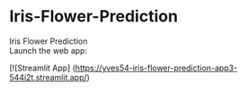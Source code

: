 # Iris-Flower-Prediction
Iris Flower Prediction
<br>
Launch the web app:

[![Streamlit App] (https://yves54-iris-flower-prediction-app3-544i2t.streamlit.app/)

